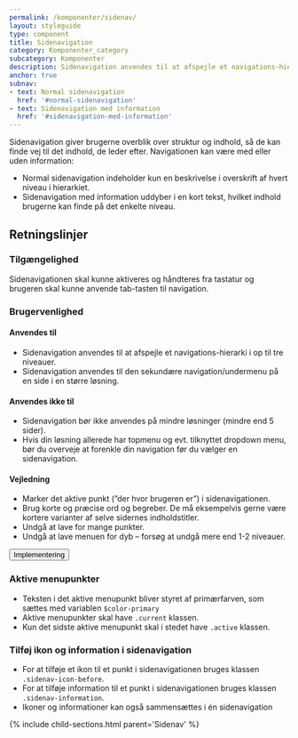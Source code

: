 ```yaml
---
permalink: /komponenter/sidenav/
layout: styleguide
type: component
title: Sidenavigation
category: Komponenter_category
subcategory: Komponenter
description: Sidenavigation anvendes til at afspejle et navigations-hierarki i op til tre niveauer i venstre side af siden.
anchor: true
subnav:
- text: Normal sidenavigation
  href: '#normal-sidenavigation'
- text: Sidenavigation med information
  href: '#sidenavigation-med-information'
---
```

<p>Sidenavigation giver brugerne overblik over struktur og indhold, så de kan finde vej til det indhold, de leder efter. Navigationen kan være med eller uden information: </p>
<ul>
    <li>Normal sidenavigation indeholder kun en beskrivelse i overskrift af hvert niveau i hierarkiet.</li>
    <li>Sidenavigation med information uddyber i en kort tekst, hvilket indhold brugerne kan finde på det enkelte niveau.</li>
</ul>

<h2 class="h3">Retningslinjer</h2>

<section>
  <h3 class="h4">Tilgængelighed</h3>
  <p>Sidenavigationen skal kunne aktiveres og håndteres fra tastatur og brugeren skal kunne anvende tab-tasten til navigation.</p>
</section>
<section>
  <h3 class="h4">Brugervenlighed</h3>
  <h4 class="h5">Anvendes til</h4>
  <ul>
      <li>Sidenavigation anvendes til at afspejle et navigations-hierarki i op til tre niveauer.</li>
      <li>Sidenavigation anvendes til den sekundære navigation/undermenu på en side i en større løsning.</li>
  </ul>
  <h4 class="h5">Anvendes ikke til</h4>
  <ul>
      <li>Sidenavigation bør ikke anvendes på mindre løsninger (mindre end 5 sider).</li>
      <li>Hvis din løsning allerede har topmenu og evt. tilknyttet dropdown menu, bør du overveje at forenkle din navigation før du vælger en sidenavigation.</li>
  </ul>
  <h4 class="h5">Vejledning</h4>
  <ul>
      <li>Marker det aktive punkt (”der hvor brugeren er”) i sidenavigationen.</li>
      <li>Brug korte og præcise ord og begreber. De må eksempelvis gerne være kortere varianter af selve sidernes indholdstitler.</li>
      <li>Undgå at lave for mange punkter.</li>
      <li>Undgå at lave menuen for dyb – forsøg at undgå mere end 1-2 niveauer.</li>
  </ul>
</section>
<div class="accordion accordion-bordered mt-7">
  <button class="button-unstyled accordion-button" aria-expanded="false" aria-controls="sidenav-tech-docs">
    Implementering
  </button>
  <div id="sidenav-tech-docs" aria-hidden="true" class="accordion-content">
    <section>
        <h3 class="h5">Aktive menupunkter</h3>
        <ul>
          <li>Teksten i det aktive menupunkt bliver styret af primærfarven, som sættes med variablen <code>$color-primary</code></li>
          <li>Aktive menupunkter skal have <code>.current</code> klassen.</li>
          <li>Kun det sidste aktive menupunkt skal i stedet have <code>.active</code> klassen.</li>
        </ul>
        <h3 class="h5">Tilføj ikon og information i sidenavigation</h3>
        <ul>
          <li>For at tilføje et ikon til et punkt i sidenavigationen bruges klassen <code>.sidenav-icon-before</code>.</li>
          <li>For at tilføje information til et punkt i sidenavigationen bruges klassen <code>.sidenav-information</code>.</li>
          <li>Ikoner og informationer kan også sammensættes i én sidenavigation</li>
        </ul>
    </section>
  </div>
</div>
{% include child-sections.html parent='Sidenav' %}
